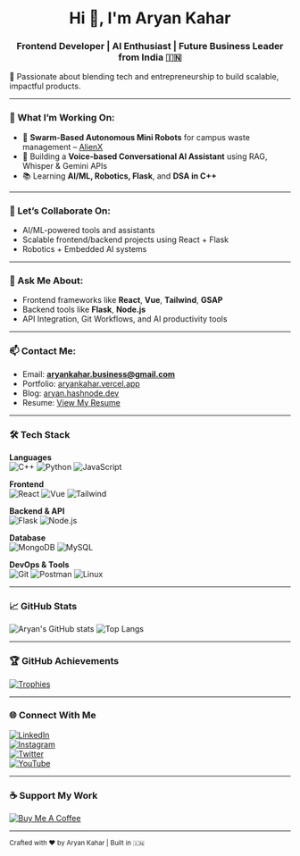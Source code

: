 <h1 align="center">Hi 👋, I'm Aryan Kahar</h1>
<h3 align="center">Frontend Developer | AI Enthusiast | Future Business Leader from India 🇮🇳</h3>

🚀 Passionate about blending tech and entrepreneurship to build scalable, impactful products.

---

### 💼 What I’m Working On:
- 🤖 **Swarm-Based Autonomous Mini Robots** for campus waste management – [AlienX](https://example.com/alienx)
- 🧠 Building a **Voice-based Conversational AI Assistant** using RAG, Whisper & Gemini APIs
- 📚 Learning **AI/ML, Robotics, Flask**, and **DSA in C++**

---

### 🤝 Let’s Collaborate On:
- AI/ML-powered tools and assistants
- Scalable frontend/backend projects using React + Flask
- Robotics + Embedded AI systems

---

### 🧠 Ask Me About:
- Frontend frameworks like **React**, **Vue**, **Tailwind**, **GSAP**
- Backend tools like **Flask**, **Node.js**
- API Integration, Git Workflows, and AI productivity tools

---

### 📫 Contact Me:
- Email: **aryankahar.business@gmail.com**
- Portfolio: [aryankahar.vercel.app](https://aryankahar.vercel.app)
- Blog: [aryan.hashnode.dev](https://aryan.hashnode.dev)
- Resume: [View My Resume](https://example.com/resume) <!-- Replace this with actual link -->

---

### 🛠️ Tech Stack

**Languages**  
![C++](https://img.shields.io/badge/C++-00599C?style=for-the-badge&logo=cplusplus&logoColor=white)
![Python](https://img.shields.io/badge/Python-3776AB?style=for-the-badge&logo=python&logoColor=white)
![JavaScript](https://img.shields.io/badge/JavaScript-F7DF1E?style=for-the-badge&logo=javascript&logoColor=black)

**Frontend**  
![React](https://img.shields.io/badge/React-20232A?style=for-the-badge&logo=react&logoColor=61DAFB)
![Vue](https://img.shields.io/badge/Vue.js-35495E?style=for-the-badge&logo=vue.js&logoColor=4FC08D)
![Tailwind](https://img.shields.io/badge/TailwindCSS-38B2AC?style=for-the-badge&logo=tailwind-css&logoColor=white)

**Backend & API**  
![Flask](https://img.shields.io/badge/Flask-000000?style=for-the-badge&logo=flask&logoColor=white)
![Node.js](https://img.shields.io/badge/Node.js-339933?style=for-the-badge&logo=nodedotjs&logoColor=white)

**Database**  
![MongoDB](https://img.shields.io/badge/MongoDB-4EA94B?style=for-the-badge&logo=mongodb&logoColor=white)
![MySQL](https://img.shields.io/badge/MySQL-005C84?style=for-the-badge&logo=mysql&logoColor=white)

**DevOps & Tools**  
![Git](https://img.shields.io/badge/Git-F05032?style=for-the-badge&logo=git&logoColor=white)
![Postman](https://img.shields.io/badge/Postman-FF6C37?style=for-the-badge&logo=postman&logoColor=white)
![Linux](https://img.shields.io/badge/Linux-FCC624?style=for-the-badge&logo=linux&logoColor=black)

---

### 📈 GitHub Stats
![Aryan's GitHub stats](https://github-readme-stats.vercel.app/api?username=aryankahar&show_icons=true&theme=radical)
![Top Langs](https://github-readme-stats.vercel.app/api/top-langs/?username=aryankahar&layout=compact&theme=radical)

---

### 🏆 GitHub Achievements
[![Trophies](https://github-profile-trophy.vercel.app/?username=aryankahar&theme=radical)](https://github.com/ryo-ma/github-profile-trophy)

---

### 🌐 Connect With Me
[![LinkedIn](https://img.shields.io/badge/LinkedIn-0077B5?style=for-the-badge&logo=linkedin&logoColor=white)](https://linkedin.com/in/aryan-kahar)  
[![Instagram](https://img.shields.io/badge/@aryan.kahar-E4405F?style=for-the-badge&logo=instagram&logoColor=white)](https://instagram.com/aryan.kahar)  
[![Twitter](https://img.shields.io/badge/@aryankahar-1DA1F2?style=for-the-badge&logo=twitter&logoColor=white)](https://twitter.com/aryankahar)  
[![YouTube](https://img.shields.io/badge/YouTube-FF0000?style=for-the-badge&logo=youtube&logoColor=white)](https://youtube.com/@aryankahar)

---

### ☕ Support My Work
[![Buy Me A Coffee](https://img.shields.io/badge/Buy%20Me%20a%20Coffee-ffdd00?style=for-the-badge&logo=buy-me-a-coffee&logoColor=black)](https://buymeacoffee.com/aryankahar)

---

<sub>Crafted with ❤️ by Aryan Kahar | Built in 🇮🇳</sub>
